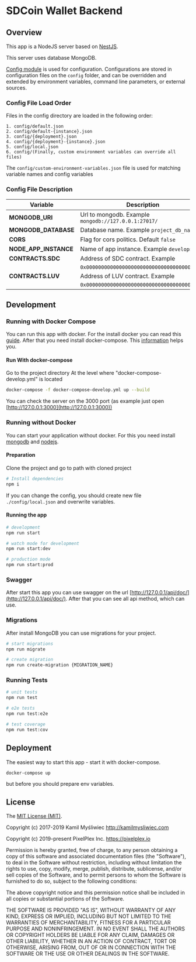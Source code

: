 # SDCoin Wallet Backend

## Overview

This app is a NodeJS server based on [NestJS](https://nestjs.com/).

This server uses database MongoDB.

[Config module](https://www.npmjs.com/package/config) is used for configuration. 
Configurations are stored in configuration files on the `config` folder, and can be overridden and extended by environment variables, command line parameters, or external sources.

### Config File Load Order

Files in the config directory are loaded in the following order:

```
1. config/default.json
2. config/default-{instance}.json
3. config/{deployment}.json
4. config/{deployment}-{instance}.json
5. config/local.json
6. config/(Finally, custom environment variables can override all files)
```

The `config/custom-environment-variables.json` file is used for matching variable names and config variables

### Config File Description

| Variable                       | Description                                                  |
| -------------------------------|------------------------------------------------------------- |
| **MONGODB_URI**                | Url to mongodb. Example `mongodb://127.0.0.1:27017/`         |
| **MONGODB_DATABASE**           | Database name. Example `project_db_name`                     |
| **CORS**                       | Flag for cors politics. Default `false`                      |
| **NODE_APP_INSTANCE**          | Name of app instance. Example `development`                  |
| **CONTRACTS.SDC**              | Address of SDC contract. Example                             |
|                                | `0x0000000000000000000000000000000000000000`                 |
| **CONTRACTS.LUV**              | Address of LUV contract. Example                             |
|                                | `0x0000000000000000000000000000000000000000`                 |

## Development

### Running with Docker Compose

You can run this app with docker.
For the install docker you can read this [guide](https://docs.docker.com/install/linux/docker-ce/ubuntu/).
After that you need install docker-compose. This [information](https://docs.docker.com/compose/install/) helps you.

#### Run With docker-compose

Go to the project directory
At the level where "docker-compose-develop.yml" is located

```bash
docker-compose -f docker-compose-develop.yml up --build
```

You can check the server on the 3000 port (as example just open [http://127.0.0.1:3000](http://127.0.0.1:3000))

### Running without Docker

You can start your application without docker. For this you need install [mongodb](https://docs.mongodb.com/manual/tutorial/install-mongodb-on-ubuntu/) and [nodejs](https://tecadmin.net/install-latest-nodejs-npm-on-ubuntu/).

#### Preparation

Clone the project and go to path with cloned project 

```bash
# Install dependencies
npm i
```

If you can change the config, you should create new file `./config/local.json` and overwrite variables.

#### Running the app

```bash
# development
npm run start

# watch mode for development
npm run start:dev

# production mode
npm run start:prod
```

### Swagger

After start this app you can use swagger on the url [http://127.0.0.1/api/doc/](http://127.0.0.1/api/doc/). After that you can see all api method, which can use.

### Migrations

After install MongoDB you can use migrations for your project.

```bash
# start migrations
npm run migrate

# create migration
npm run create-migration {MIGRATION_NAME}
```

### Running Tests

```bash
# unit tests
npm run test

# e2e tests
npm run test:e2e

# test coverage
npm run test:cov
```

## Deployment

The easiest way to start this app - start it with docker-compose.

```
docker-compose up
```

but before you should prepare env variables.

## License

The [MIT License (MIT)](LICENSE).

Copyright (c) 2017-2019 Kamil Myśliwiec <http://kamilmysliwiec.com>

Copyright (c) 2019-present PixelPlex Inc. <https://pixelplex.io>

Permission is hereby granted, free of charge, to any person obtaining a copy of
this software and associated documentation files (the "Software"), to deal in
the Software without restriction, including without limitation the rights to
use, copy, modify, merge, publish, distribute, sublicense, and/or sell copies of
the Software, and to permit persons to whom the Software is furnished to do so,
subject to the following conditions:

The above copyright notice and this permission notice shall be included in all
copies or substantial portions of the Software.

THE SOFTWARE IS PROVIDED "AS IS", WITHOUT WARRANTY OF ANY KIND, EXPRESS OR
IMPLIED, INCLUDING BUT NOT LIMITED TO THE WARRANTIES OF MERCHANTABILITY, FITNESS
FOR A PARTICULAR PURPOSE AND NONINFRINGEMENT. IN NO EVENT SHALL THE AUTHORS OR
COPYRIGHT HOLDERS BE LIABLE FOR ANY CLAIM, DAMAGES OR OTHER LIABILITY, WHETHER
IN AN ACTION OF CONTRACT, TORT OR OTHERWISE, ARISING FROM, OUT OF OR IN
CONNECTION WITH THE SOFTWARE OR THE USE OR OTHER DEALINGS IN THE SOFTWARE.
